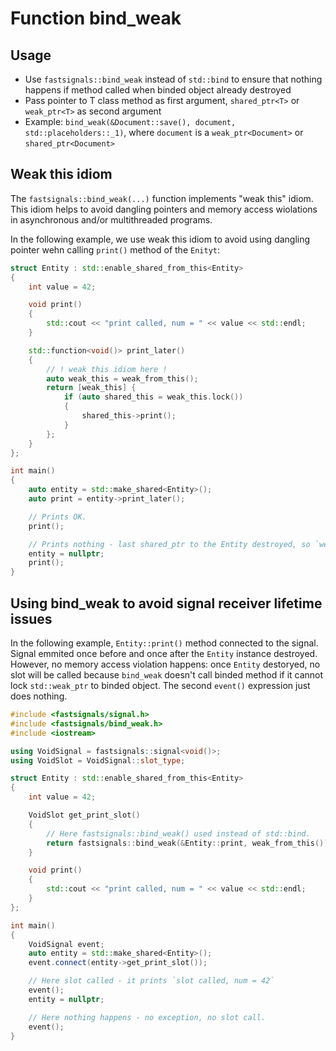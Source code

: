 # Function bind_weak

## Usage

* Use `fastsignals::bind_weak` instead of `std::bind` to ensure that nothing happens if method called when binded object already destroyed
* Pass pointer to T class method as first argument, `shared_ptr<T>` or `weak_ptr<T>` as second argument
* Example: `bind_weak(&Document::save(), document, std::placeholders::_1)`, where `document` is a `weak_ptr<Document>` or `shared_ptr<Document>`

## Weak this idiom

The `fastsignals::bind_weak(...)` function implements "weak this" idiom. This idiom helps to avoid dangling pointers and memory access wiolations in asynchronous and/or multithreaded programs.

In the following example, we use weak this idiom to avoid using dangling pointer wehn calling `print()` method of the `Enityt`:

```cpp
struct Entity : std::enable_shared_from_this<Entity>
{
    int value = 42;

    void print()
    {
        std::cout << "print called, num = " << value << std::endl;
    }

    std::function<void()> print_later()
    {
        // ! weak this idiom here !
        auto weak_this = weak_from_this();
        return [weak_this] {
            if (auto shared_this = weak_this.lock())
            {
                shared_this->print();
            }
        };
    }
};

int main()
{
    auto entity = std::make_shared<Entity>();
    auto print = entity->print_later();

    // Prints OK.
    print();

    // Prints nothing - last shared_ptr to the Entity destroyed, so `weak_this.lock()` will return nullptr.
    entity = nullptr;
    print();
}
```

## Using bind_weak to avoid signal receiver lifetime issues

In the following example, `Entity::print()` method connected to the signal. Signal emmited once before and once after the `Entity` instance destroyed. However, no memory access violation happens: once `Entity` destoryed, no slot will be called because `bind_weak` doesn't call binded method if it cannot lock `std::weak_ptr` to binded object. The second `event()` expression just does nothing.

```cpp
#include <fastsignals/signal.h>
#include <fastsignals/bind_weak.h>
#include <iostream>

using VoidSignal = fastsignals::signal<void()>;
using VoidSlot = VoidSignal::slot_type;

struct Entity : std::enable_shared_from_this<Entity>
{
    int value = 42;

    VoidSlot get_print_slot()
    {
        // Here fastsignals::bind_weak() used instead of std::bind.
        return fastsignals::bind_weak(&Entity::print, weak_from_this());
    }

    void print()
    {
        std::cout << "print called, num = " << value << std::endl;
    }
};

int main()
{
    VoidSignal event;
    auto entity = std::make_shared<Entity>();
    event.connect(entity->get_print_slot());

    // Here slot called - it prints `slot called, num = 42`
    event();
    entity = nullptr;

    // Here nothing happens - no exception, no slot call.
    event();
}

```
